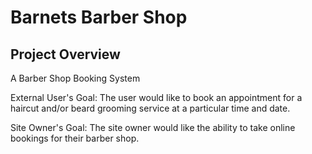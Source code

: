 # Barnets Barber Shop

## Project Overview



A Barber Shop Booking System

External User's Goal:
The user would like to book an appointment for a haircut and/or beard grooming service at a particular time and date.

Site Owner's Goal:
The site owner would like the ability to take online bookings for their barber shop.